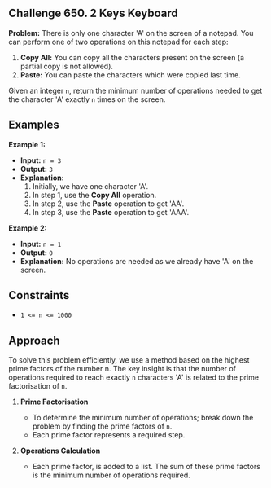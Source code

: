 ## Challenge 650. 2 Keys Keyboard

**Problem:** There is only one character 'A' on the screen of a notepad. You can perform one of two operations on this notepad for each step:

1. **Copy All:** You can copy all the characters present on the screen (a partial copy is not allowed).
2. **Paste:** You can paste the characters which were copied last time.

Given an integer `n`, return the minimum number of operations needed to get the character 'A' exactly `n` times on the screen.

## Examples

**Example 1:**

- **Input:** `n = 3`
- **Output:** `3`
- **Explanation:**
  1. Initially, we have one character 'A'.
  2. In step 1, use the **Copy All** operation.
  3. In step 2, use the **Paste** operation to get 'AA'.
  4. In step 3, use the **Paste** operation to get 'AAA'.

**Example 2:**

- **Input:** `n = 1`
- **Output:** `0`
- **Explanation:** No operations are needed as we already have 'A' on the screen.

## Constraints

- `1 <= n <= 1000`

## Approach

To solve this problem efficiently, we use a method based on the highest prime factors of the number n. The key insight is that the number of operations required to reach exactly `n` characters 'A' is related to the prime factorisation of `n`.

1. **Prime Factorisation**
   - To determine the minimum number of operations; break down the problem by finding the prime factors of `n`.
   - Each prime factor represents a required step.

2. **Operations Calculation**
   - Each prime factor, is added to a list. The sum of these prime factors is the minimum number of operations required.


